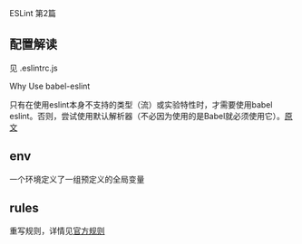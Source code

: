 ESLint 第2篇

## 配置解读

见 .eslintrc.js

Why Use babel-eslint

只有在使用eslint本身不支持的类型（流）或实验特性时，才需要使用babel eslint。否则，尝试使用默认解析器（不必因为使用的是Babel就必须使用它）。[原文](https://www.npmjs.com/package/babel-eslint)

## env

一个环境定义了一组预定义的全局变量

## rules

重写规则，详情见[官方规则](https://eslint.bootcss.com/docs/rules/)

